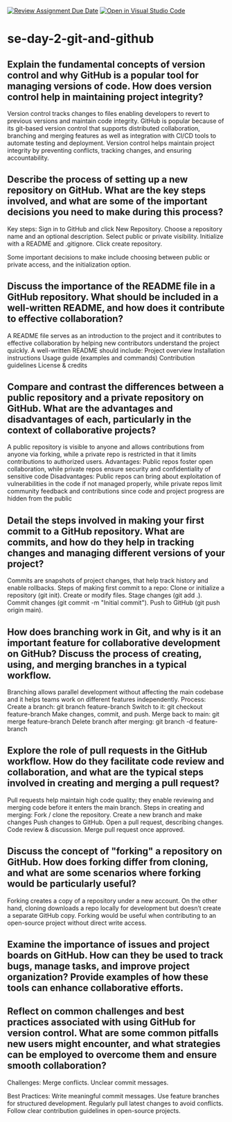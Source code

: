 [![Review Assignment Due Date](https://classroom.github.com/assets/deadline-readme-button-22041afd0340ce965d47ae6ef1cefeee28c7c493a6346c4f15d667ab976d596c.svg)](https://classroom.github.com/a/8wgCKhpZ)
[![Open in Visual Studio Code](https://classroom.github.com/assets/open-in-vscode-2e0aaae1b6195c2367325f4f02e2d04e9abb55f0b24a779b69b11b9e10269abc.svg)](https://classroom.github.com/online_ide?assignment_repo_id=18934216&assignment_repo_type=AssignmentRepo)
# se-day-2-git-and-github
## Explain the fundamental concepts of version control and why GitHub is a popular tool for managing versions of code. How does version control help in maintaining project integrity?

Version control tracks changes to files enabling developers to revert to previous versions and maintain code integrity. GitHub is popular because of its git-based version control that supports distributed collaboration, branching and merging features as well as integration with CI/CD tools to automate testing and deployment.
Version control helps maintain project integrity by preventing conflicts, tracking changes, and ensuring accountability.

## Describe the process of setting up a new repository on GitHub. What are the key steps involved, and what are some of the important decisions you need to make during this process?

Key steps:
Sign in to GitHub and click New Repository.
Choose a repository name and an optional description.
Select public or private visibility.
Initialize with a README and .gitignore.
Click create repository.

Some important decisions to make include choosing between public or private access, and the initialization option.

## Discuss the importance of the README file in a GitHub repository. What should be included in a well-written README, and how does it contribute to effective collaboration?

A README file serves as an introduction to the project and it contributes to effective collaboration by helping new contributors understand the project quickly.
A well-written README should include:
Project overview
Installation instructions
Usage guide (examples and commands)
Contribution guidelines
License & credits


## Compare and contrast the differences between a public repository and a private repository on GitHub. What are the advantages and disadvantages of each, particularly in the context of collaborative projects?

A public repository is visible to anyone and allows contributions from anyone via forking, while a private repo is restricted in that it limits contributions to authorized users.
Advantages: Public repos foster open collaboration, while private repos ensure security and confidentiality of sensitive code
Disadvantages: Public repos can bring about exploitation of vulnerabilities in the code if not managed properly, while private repos limit community feedback and contributions since code and project progress are hidden from the public

## Detail the steps involved in making your first commit to a GitHub repository. What are commits, and how do they help in tracking changes and managing different versions of your project?

Commits are snapshots of project changes, that help track history and enable rollbacks.
Steps of making first commit to a repo:
Clone or initialize a repository (git init).
Create or modify files.
Stage changes (git add .).
Commit changes (git commit -m "Initial commit").
Push to GitHub (git push origin main).

## How does branching work in Git, and why is it an important feature for collaborative development on GitHub? Discuss the process of creating, using, and merging branches in a typical workflow.

Branching allows parallel development without affecting the main codebase and it helps teams work on different features independently.
Process:
Create a branch: git branch feature-branch
Switch to it: git checkout feature-branch
Make changes, commit, and push.
Merge back to main: git merge feature-branch
Delete branch after merging: git branch -d feature-branch

## Explore the role of pull requests in the GitHub workflow. How do they facilitate code review and collaboration, and what are the typical steps involved in creating and merging a pull request?

Pull requests help maintain high code quality; they enable reviewing and merging code before it enters the main branch.
Steps in creating and merging:
Fork / clone the repository.
Create a new branch and make changes
Push changes to GitHub.
Open a pull request, describing changes.
Code review & discussion.
Merge pull request once approved.

## Discuss the concept of "forking" a repository on GitHub. How does forking differ from cloning, and what are some scenarios where forking would be particularly useful?

Forking creates a copy of a repository under a new account. On the other hand, cloning downloads a repo locally for development but doesn’t create a separate GitHub copy.
Forking would be useful when contributing to an open-source project without direct write access.

## Examine the importance of issues and project boards on GitHub. How can they be used to track bugs, manage tasks, and improve project organization? Provide examples of how these tools can enhance collaborative efforts.

## Reflect on common challenges and best practices associated with using GitHub for version control. What are some common pitfalls new users might encounter, and what strategies can be employed to overcome them and ensure smooth collaboration?

Challenges:
Merge conflicts.
Unclear commit messages.

Best Practices:
Write meaningful commit messages.
Use feature branches for structured development.
Regularly pull latest changes to avoid conflicts.
Follow clear contribution guidelines in open-source projects.
